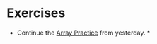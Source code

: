 # Exercises

* Continue the [Array Practice](https://github.com/ccs-fall-2023/exercises/tree/main/js-array-practice) from yesterday.
   *
